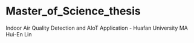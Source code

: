 # Master_of_Science_thesis
Indoor Air Quality Detection and AIoT Application - Huafan University MA Hui-En Lin
